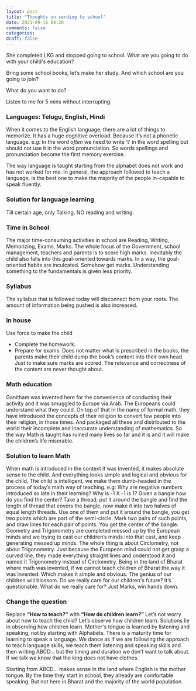 ```yaml
---
layout: post
title: "Thoughts on sending to school"
date: 2021-09-16 08:20
comments: false
categories:
draft: false
---
```


She completed LKG and stopped going to school.
What are you going to do with your child's education?

Bring some school books, let’s make her study. And which school are you going to join?

What do you want to do?

Listen to me for 5 mins without interrupting.

### Languages: Telugu, English, Hindi
When it comes to the English language, there are a lot of things to memorize. It has a huge cognitive overload. Because it’s not a phonetic language.
e.g: In the word *often* we need to write ’t’ in the word spelling but should not use it in the word pronunciation. 
So words spellings and pronunciation become the first memory exercise. 

The way language is taught starting from the alphabet does not work and has not worked for me. In general, the approach followed to teach a language, is the best one to make the majority of the people in-capable to speak fluently.

### Solution for language learning
Till certain age, only Talking.
NO reading and writing.

### Time in School
The major time-consuming activities in school are 
Reading, Writing, Memorizing, Exams, Marks. 
The whole focus of the Government, school management, teachers and parents is to score high marks. Inevitably the child also falls into this goal-oriented towards marks. In a way, the goal-oriented habits are inculcated. Somehow get marks. 
Understanding something to the fundamentals is given less priority.

### Syllabus
The syllabus that is followed today will disconnect from your roots.
The amount of information being pushed is also increased.

### In house
Use force to make the child
- Complete the homework.
- Prepare for exams.
Does not matter what is prescribed in the books, the parents make their child dump the book’s content into their own head. Just to make sure marks are scored.
The relevance and correctness of the content are never thought about.

### Math education
Ganitham was invented here for the convenience of conducting their activity and it was smuggled to Europe via Arab. The Europeans could understand what they could. On top of that in the name of formal math, they have introduced the concepts of their religion to convert few people into their religion, in those times. And packaged all these and distributed to the world their incomplete and inaccurate understanding of mathematics. So the way Math is taught has ruined many lives so far and it is and it will make the children’s life miserable. 

### Solution to learn Math
When math is introduced in the context it was invented, it makes absolute sense to the child. And everything looks simple and logical and obvious for the child. The child is intelligent, we make them dumb-headed in the process of today’s math way of teaching.
e.g: Why are negative numbers introduced so late in their learning?
Why is -1 X -1 is 1?
Given a bangle how do you find the center?
Take a thread, put it around the bangle and find the length of thread that covers the bangle, now make it into two halves of equal length threads. Use one of them and put it around the bangle, you get two points which are part of the semi-circle. Mark two pairs of such points, and draw lines for each pair of points. You get the center of the bangle.
Geometry and Trigonometry are completed messed up by the European minds and we trying to cast our children’s minds into that cast, and keep generating messed up minds. 
The whole thing is about Circlometry, not about Trigonometry. Just because the European mind could not get grasp a curved line, they made everything straight lines and understood it and named it Trigonometry instead of Circlometry.
Being in the land of Bharat where math was invented, if we cannot teach children of Bharat the way it was invented. Which makes it simple and obvious. The genius of our children will blossom. Do we really care for our children's future? It’s questionable. What do we really care for? Just Marks, win hands down.

### Change the question
Replace **“How to teach?”** with **“How do children learn?”**
Let’s not worry about how to teach the child?
Let’s observe how children learn. Solutions lie in observing how children learn. Mother's tongue is learned by listening and speaking, not by starting with Alphabets. There is a maturity time for learning to speak a language. We dance as if we are following the approach to teach language skills, we teach them listening and speaking skills and then writing ABCD… but the timing and duration we don’t want to talk about. If we talk we know that the king does not have clothes.

Starting from ABCD… makes sense in the land where English is the mother tongue. By the time they start in school, they already are comfortable speaking. But not here in Bharat and the majority of the world population.
